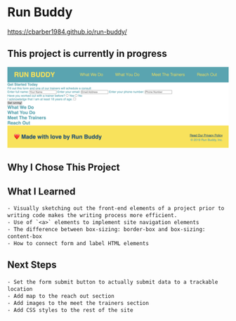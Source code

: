 # Run Buddy

https://cbarber1984.github.io/run-buddy/

## This project is currently in progress
![Screenshot](./assets/runbuddy0511.png) 

## Why I Chose This Project

## What I Learned
    - Visually sketching out the front-end elements of a project prior to writing code makes the writing process more efficient.
    - Use of `<a>` elements to implement site navigation elements
    - The difference between box-sizing: border-box and box-sizing: content-box
    - How to connect form and label HTML elements

## Next Steps
    - Set the form submit button to actually submit data to a trackable location
    - Add map to the reach out section
    - Add images to the meet the trainers section
    - Add CSS styles to the rest of the site

